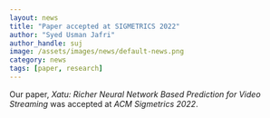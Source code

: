 ```yaml
---
layout: news
title: "Paper accepted at SIGMETRICS 2022"
author: "Syed Usman Jafri"
author_handle: suj
image: /assets/images/news/default-news.png
category: news
tags: [paper, research]
---
```

Our paper, *Xatu: Richer Neural Network Based Prediction for Video Streaming* was accepted at *ACM Sigmetrics 2022*.